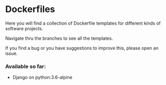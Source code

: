 # Dockerfiles

Here you will find a collection of Dockerfile templates for different kinds
of software projects.

Navigate thru the branches to see all the templates.

If you find a bug or you have suggestions to improve this, please open an issue.


### Available so far:

- Django on python:3.6-alpine
